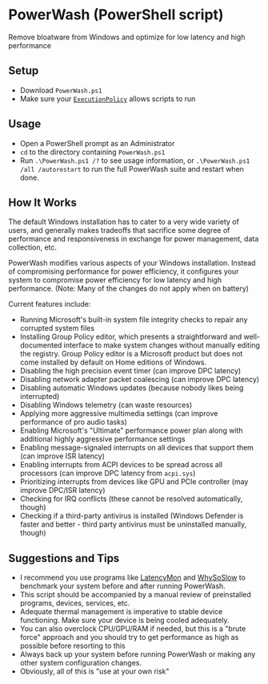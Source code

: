 # PowerWash (PowerShell script)
Remove bloatware from Windows and optimize for low latency and high performance

## Setup
- Download `PowerWash.ps1`
- Make sure your [`ExecutionPolicy`](https://learn.microsoft.com/en-us/powershell/module/microsoft.powershell.security/set-executionpolicy?view=powershell-7.3) allows scripts to run

## Usage
- Open a PowerShell prompt as an Administrator
- `cd` to the directory containing `PowerWash.ps1`
- Run `.\PowerWash.ps1 /?` to see usage information, or `.\PowerWash.ps1 /all /autorestart` to run the full PowerWash suite and restart when done.

## How It Works
The default Windows installation has to cater to a very wide variety of users, and generally makes tradeoffs that sacrifice some degree of performance and responsiveness in exchange for power management, data collection, etc.

PowerWash modifies various aspects of your Windows installation. Instead of compromising performance for power efficiency, it configures your system to compromise power efficiency for low latency and high performance. (Note: Many of the changes do not apply when on battery)

Current features include:
- Running Microsoft's built-in system file integrity checks to repair any corrupted system files
- Installing Group Policy editor, which presents a straightforward and well-documented interface to make system changes without manually editing the registry. Group Policy editor is a Microsoft product but does not come installed by default on Home editions of Windows.
- Disabling the high precision event timer (can improve DPC latency)
- Disabling network adapter packet coalescing (can improve DPC latency)
- Disabling automatic Windows updates (because nobody likes being interrupted)
- Disabling Windows telemetry (can waste resources)
- Applying more aggressive multimedia settings (can improve performance of pro audio tasks)
- Enabling Microsoft's "Ultimate" performance power plan along with additional highly aggressive performance settings
- Enabling message-signaled interrupts on all devices that support them (can improve ISR latency)
- Enabling interrupts from ACPI devices to be spread across all processors (can improve DPC latency from `acpi.sys`)
- Prioritizing interrupts from devices like GPU and PCIe controller (may improve DPC/ISR latency)
- Checking for IRQ conflicts (these cannot be resolved automatically, though)
- Checking if a third-party antivirus is installed (Windows Defender is faster and better - third party antivirus must be uninstalled manually, though)

## Suggestions and Tips
- I recommend you use programs like [LatencyMon](https://www.resplendence.com/latencymon) and [WhySoSlow](https://www.resplendence.com/whysoslow) to benchmark your system before and after running PowerWash.
- This script should be accompanied by a manual review of preinstalled programs, devices, services, etc.
- Adequate thermal management is imperative to stable device functioning. Make sure your device is being cooled adequately.
- You can also overclock CPU/GPU/RAM if needed, but this is a "brute force" approach and you should try to get performance as high as possible before resorting to this
- Always back up your system before running PowerWash or making any other system configuration changes.
- Obviously, all of this is "use at your own risk"

